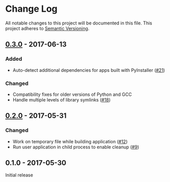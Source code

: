 # Change Log
All notable changes to this project will be documented in this file.
This project adheres to [Semantic Versioning](http://semver.org/).

## [0.3.0] - 2017-06-13
### Added
- Auto-detect additional dependencies for apps built with PyInstaller ([#21])

### Changed
- Compatibility fixes for older versions of Python and GCC
- Handle multiple levels of library symlinks ([#18])


## [0.2.0] - 2017-05-31
### Changed
- Work on temporary file while building application ([#12])
- Run user application in child process to enable cleanup ([#9])


## 0.1.0 - 2017-05-30
Initial release


[Unreleased]: https://github.com/JonathonReinhart/scuba/compare/v0.3.0...HEAD
[0.3.0]: https://github.com/JonathonReinhart/staticx/compare/v0.2.0...v0.3.0
[0.2.0]: https://github.com/JonathonReinhart/staticx/compare/v0.1.0...v0.2.0

[#9]: https://github.com/JonathonReinhart/staticx/pull/9
[#12]: https://github.com/JonathonReinhart/staticx/pull/12
[#18]: https://github.com/JonathonReinhart/staticx/pull/18
[#21]: https://github.com/JonathonReinhart/staticx/pull/21
